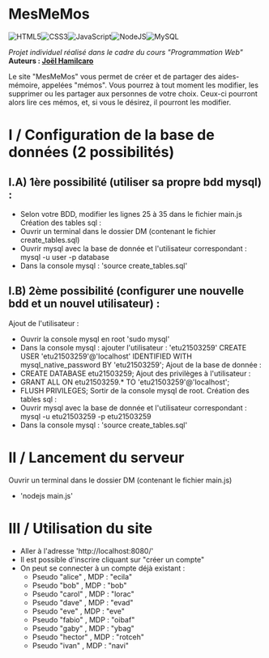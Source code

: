 # MesMeMos

<img alt="HTML5" src="https://img.shields.io/badge/html5-%23E34F26.svg?style=for-the-badge&logo=html5&logoColor=white"/><img alt="CSS3" src="https://img.shields.io/badge/css3-%231572B6.svg?style=for-the-badge&logo=css3&logoColor=white"/><img alt="JavaScript" src="https://img.shields.io/badge/javascript%20-%23323330.svg?&style=for-the-badge&logo=javascript&logoColor=%23F7DF1E"/><img alt="NodeJS" src="https://img.shields.io/badge/node.js%20-%2343853D.svg?&style=for-the-badge&logo=node.js&logoColor=white"/><img alt="MySQL" src="https://img.shields.io/badge/mysql-%2300f.svg?&style=for-the-badge&logo=mysql&logoColor=white"/>

*Projet individuel réalisé dans le cadre du cours "Programmation Web"*   
**Auteurs : [Joël Hamilcaro](https://github.com/Joel-Hamilcaro/)**   

Le site "MesMeMos" vous permet de créer et de partager des aides-mémoire, appelées "mémos". Vous pourrez à tout moment les modifier, les supprimer ou les partager aux personnes de votre choix. Ceux-ci pourront alors lire ces mémos, et, si vous le désirez, il pourront les modifier.

# I / Configuration de la base de données (2 possibilités)

## I.A) 1ère possibilité (utiliser sa propre bdd mysql) :

-  Selon votre BDD, modifier les lignes 25 à 35 dans le fichier main.js
Création des tables sql :
- Ouvrir un terminal dans le dossier DM (contenant le fichier create_tables.sql)
- Ouvrir mysql avec la base de donnée et l'utilisateur correspondant : mysql -u user -p database
- Dans la console mysql : 'source create_tables.sql'

## I.B) 2ème possibilité (configurer une nouvelle bdd et un nouvel utilisateur) :

Ajout de l'utilisateur :
  - Ouvrir la console mysql en root 'sudo mysql'
  - Dans la console mysql : ajouter l'utilisateur : 'etu21503259'
    CREATE USER 'etu21503259'@'localhost' IDENTIFIED WITH mysql_native_password BY 'etu21503259';
Ajout de la base de donnée :
  - CREATE DATABASE etu21503259;
Ajout des privilèges à l'utilisateur :
  - GRANT ALL ON etu21503259.* TO 'etu21503259'@'localhost';
  - FLUSH PRIVILEGES;
Sortir de la console mysql de root.
Création des tables sql :
  - Ouvrir mysql avec la base de donnée et l'utilisateur correspondant : mysql -u etu21503259 -p etu21503259
  - Dans la console mysql : 'source create_tables.sql'

# II / Lancement du serveur

Ouvrir un terminal dans le dossier DM (contenant le fichier main.js)
  - 'nodejs main.js'

# III / Utilisation du site

  - Aller à l'adresse 'http://localhost:8080/'
  - Il est possible d'inscrire cliquant sur "créer un compte"
  - On peut se connecter à un compte déjà existant :
      - Pseudo "alice" , MDP : "ecila"
      - Pseudo "bob" , MDP : "bob"
      - Pseudo "carol" , MDP : "lorac"
      - Pseudo "dave" , MDP : "evad"
      - Pseudo "eve" , MDP : "eve"
      - Pseudo "fabio" , MDP : "oibaf"
      - Pseudo "gaby" , MDP : "ybag"
      - Pseudo "hector" , MDP : "rotceh"
      - Pseudo "ivan" , MDP : "navi"
